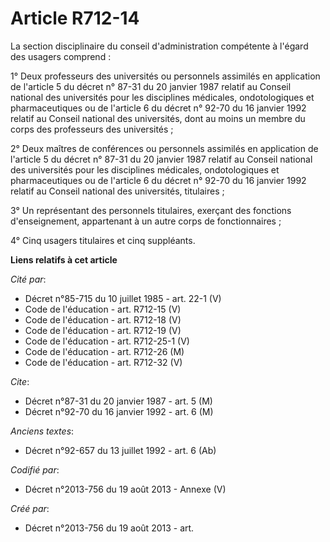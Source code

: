 # Article R712-14

La section disciplinaire du conseil d'administration compétente à l'égard des usagers comprend :

1° Deux professeurs des universités ou personnels assimilés en application de l'article 5 du décret n° 87-31 du 20 janvier
1987 relatif au Conseil national des universités pour les disciplines médicales, ondotologiques et pharmaceutiques ou de
l'article 6 du décret n° 92-70 du 16 janvier 1992 relatif au Conseil national des universités, dont au moins un membre du
corps des professeurs des universités ;

2° Deux maîtres de conférences ou personnels assimilés en application de l'article 5 du décret n° 87-31 du 20 janvier 1987
relatif au Conseil national des universités pour les disciplines médicales, ondotologiques et pharmaceutiques ou de l'article
6 du décret n° 92-70 du 16 janvier 1992 relatif au Conseil national des universités, titulaires ;

3° Un représentant des personnels titulaires, exerçant des fonctions d'enseignement, appartenant à un autre corps de
fonctionnaires ;

4° Cinq usagers titulaires et cinq suppléants.

**Liens relatifs à cet article**

_Cité par_:

  - Décret n°85-715 du 10 juillet 1985 - art. 22-1 (V)
  - Code de l'éducation - art. R712-15 (V)
  - Code de l'éducation - art. R712-18 (V)
  - Code de l'éducation - art. R712-19 (V)
  - Code de l'éducation - art. R712-25-1 (V)
  - Code de l'éducation - art. R712-26 (M)
  - Code de l'éducation - art. R712-32 (V)

_Cite_:

  - Décret n°87-31 du 20 janvier 1987 - art. 5 (M)
  - Décret n°92-70 du 16 janvier 1992 - art. 6 (M)

_Anciens textes_:

  - Décret n°92-657 du 13 juillet 1992 - art. 6 (Ab)

_Codifié par_:

  - Décret n°2013-756 du 19 août 2013 -  Annexe (V)

_Créé par_:

  - Décret n°2013-756 du 19 août 2013 - art.

